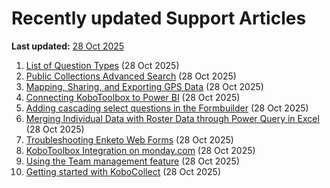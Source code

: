# Recently updated Support Articles
**Last updated:** <a href="https://github.com/kobotoolbox/docs/blob/050dcc9c8bfb4c528208bbe886979999037f1554/source/recently_updated.md" class="reference">28 Oct 2025</a>

1. [List of Question Types](question_types.md) (28 Oct 2025)
1. [Public Collections Advanced Search](public_collections_advanced_search.md) (28 Oct 2025)
1. [Mapping, Sharing, and Exporting GPS Data](export_gps.md) (28 Oct 2025)
1. [Connecting KoboToolbox to Power BI](pulling_data_into_powerbi.md) (28 Oct 2025)
1. [Adding cascading select questions in the Formbuilder](cascading_select.md) (28 Oct 2025)
1. [Merging Individual Data with Roster Data through Power Query in Excel](merging_dataset_excel_power_query.md) (28 Oct 2025)
1. [Troubleshooting Enketo Web Forms](troubleshooting_webforms.md) (28 Oct 2025)
1. [KoboToolbox Integration on monday.com](kobotoolbox_monday_integration.md) (28 Oct 2025)
1. [Using the Team management feature](getting_started_organization_feature.md) (28 Oct 2025)
1. [Getting started with KoboCollect](kobocollect_on_android_latest.md) (28 Oct 2025)

